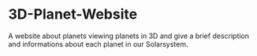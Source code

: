 # 3D-Planet-Website

A website about planets viewing planets in 3D and give a brief description and informations about each planet in our Solarsystem.
